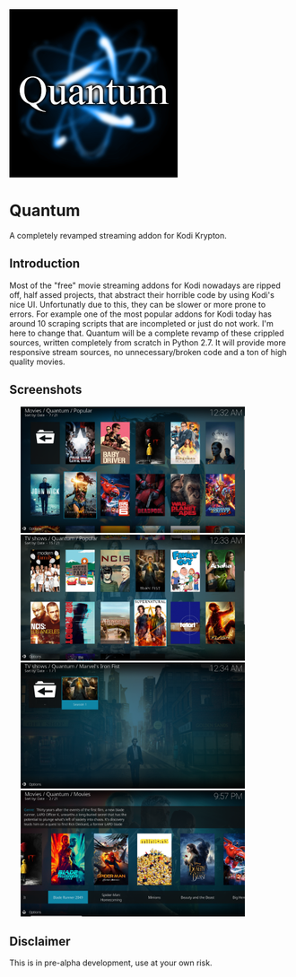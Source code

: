 <img src="resources/media/icon.png">

# Quantum
A completely revamped streaming addon for Kodi Krypton.

## Introduction
Most of the "free" movie streaming addons for Kodi nowadays are ripped off, half assed projects, that abstract their horrible code by using Kodi's nice UI. Unfortunatly due to this, they can be slower or more prone to errors. For example one of the most popular addons for Kodi today has around 10 scraping scripts that are incompleted or just do not work. I'm here to change that. Quantum will be a complete revamp of these crippled sources, written completely from scratch in Python 2.7. It will provide more responsive stream sources, no unnecessary/broken code and a ton of high quality movies.

## Screenshots
<img src="resources/media/screenshot3.png" width="400" hspace="20"/><img src="resources/media/screenshot4.png" width="400" hspace="20"/>
<img src="resources/media/screenshot5.png" width="400" hspace="20"/><img src="resources/media/screenshot1.png" width="400" hspace="20"/>

## Disclaimer
This is in pre-alpha development, use at your own risk.

